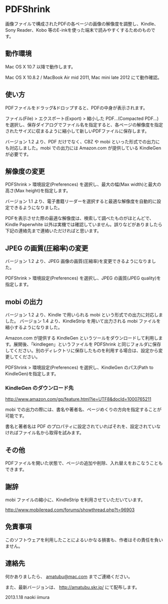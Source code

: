 PDFShrink
=========

 画像ファイルで構成されたPDFの各ページの画像の解像度を調整し、Kindle、Sony Reader、Kobo 等のE-inkを使った端末で読みやすくするためのものです。

動作環境
--------

 Mac OS X 10.7 以降で動作します。

 Mac OS X 10.8.2 / MacBook Air mid 2011, Mac mini late 2012 にて動作確認。

使い方
------

 PDFファイルをドラッグ&ドロップすると、PDFの中身が表示されます。

 ファイル(File) > エクスポート(Export) > 縮小した PDF...(Compacted PDF...) を選択し、保存ダイアログでファイル名を指定すると、各ページの解像度を指定されたサイズに収まるように縮小して新しいPDFファイルに保存します。

 バージョン 1.2 より、PDF だけでなく、CBZ や mobi といった形式での出力にも対応しました。mobi での出力には Amazon.com が提供している KindleGen が必要です。

解像度の変更
------------

 PDFShrink > 環境設定(Preferences) を選択し、最大の幅(Max width)と最大の高さ(Max height)を指定します。

 バージョン 1.1 より、電子書籍リーダーを選択すると最適な解像度を自動的に設定できるようになりました。

 PDFを表示させた際の最適な解像度は、検索して調べたものがほとんどで、Kindle Paperwhite 以外は実機では確認していません。誤りなどがありましたら下記の連絡先まで連絡いただければと思います。

JPEG の画質(圧縮率)の変更
----------------------

 バージョン 1.2 より、JPEG 画像の画質(圧縮率)を変更できるようになりました。
 
 PDFShrink > 環境設定(Preferences) を選択し、JPEG の画質(JPEG quality)を指定します。

mobi の出力
-----------

 バージョン 1.2 より、Kindle で用いられる mobi という形式での出力に対応しました。
 バージョン 1.4 より、KindleStrip を用いて出力される mobi ファイルを縮小するようになりました。
 
 Amazon.com が提供する KindleGen というツールをダウンロードして利用します。展開後、「kindlegen」というファイルを PDFShrink と同じフォルダに保存してください。別のディレクトリに保存したものを利用する場合は、設定から変更してください。
 
 PDFShrink > 環境設定(Preferences) を選択し、KindleGen のパス(Path to KindleGen)を指定します。

### KindleGen のダウンロード先
 
 http://www.amazon.com/gp/feature.html?ie=UTF8&docId=1000765211

 mobi での出力の際には、書名や著者名、ページめくりの方向を指定することが可能です。

 書名と著者名は PDF のプロパティに設定されていればそれを、設定されていなければファイル名から取得を試みます。

その他
------

 PDFファイルを開いた状態で、ページの追加や削除、入れ替えをおこなうこともできます。

謝辞
----

 mobi ファイルの縮小に、KindleStrip を利用させていただいています。

 http://www.mobileread.com/forums/showthread.php?t=96903

免責事項
--------

 このソフトウェアを利用したことによるいかなる損害も、作者はその責任を負いません。

連絡先
------

 何かありましたら、 amatubu@mac.com までご連絡ください。
 
 また、最新バージョンは、
 http://amatubu.skr.jp/
 にて配布します。


2013.1.18 naoki iimura
